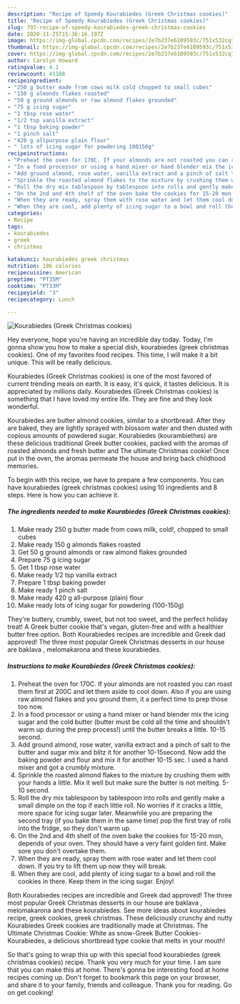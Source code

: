 ```yaml
---
description: "Recipe of Speedy Kourabiedes (Greek Christmas cookies)"
title: "Recipe of Speedy Kourabiedes (Greek Christmas cookies)"
slug: 797-recipe-of-speedy-kourabiedes-greek-christmas-cookies
date: 2020-11-25T15:36:16.197Z
image: https://img-global.cpcdn.com/recipes/2e7b237e6109593c/751x532cq70/kourabiedes-greek-christmas-cookies-recipe-main-photo.jpg
thumbnail: https://img-global.cpcdn.com/recipes/2e7b237e6109593c/751x532cq70/kourabiedes-greek-christmas-cookies-recipe-main-photo.jpg
cover: https://img-global.cpcdn.com/recipes/2e7b237e6109593c/751x532cq70/kourabiedes-greek-christmas-cookies-recipe-main-photo.jpg
author: Carolyn Howard
ratingvalue: 4.1
reviewcount: 41188
recipeingredient:
- "250 g butter made from cows milk cold chopped to small cubes"
- "150 g almonds flakes roasted"
- "50 g ground almonds or raw almond flakes grounded"
- "75 g icing sugar"
- "1 tbsp rose water"
- "1/2 tsp vanilla extract"
- "1 tbsp baking powder"
- "1 pinch salt"
- "420 g allpurpose plain flour"
- " lots of icing sugar for powdering 100150g"
recipeinstructions:
- "Preheat the oven for 170C. If your almonds are not roasted you can roast them first at 200C and let them aside to cool down. Also if you are using raw almond flakes and you ground them, it a perfect time to prep those too now."
- "In a food processor or using a hand mixer or hand blender mix the icing sugar and the cold butter (butter must be cold all the time and shouldn&#39;t warm up during the prep process!) until the butter breaks a little. 10-15 second."
- "Add ground almond, rose water, vanilla extract and a pinch of salt to the butter and sugar mix and blitz it for another 10-15second. Now add the baking powder and flour and mix it for another 10-15 sec. I used a hand mixer and got a crumbly mixture."
- "Sprinkle the roasted almond flakes to the mixture by crushing them with your hands a little. Mix it well but make sure the butter is not melting. 5-10 second."
- "Roll the dry mix tablespoon by tablespoon into rolls and gently make a small dimple on the top if each little roll. No worries if it cracks a little, more space for icing sugar later. Meanwhile you are preparing the second tray (if you bake them in the same time) pop the first tray of rolls into the fridge, so they don&#39;t warm up."
- "On the 2nd and 4th shelf of the oven bake the cookies for 15-20 mon, depends of your oven. They should have a very faint golden tint. Make sore you don&#39;t overtake them."
- "When they are ready, spray them with rose water and let them cool down. If you try to lift them up now they will break."
- "When they are cool, add plenty of icing sugar to a bowl and roll the cookies in there. Keep them in the icing sugar. Enjoy!"
categories:
- Recipe
tags:
- kourabiedes
- greek
- christmas

katakunci: kourabiedes greek christmas 
nutrition: 186 calories
recipecuisine: American
preptime: "PT35M"
cooktime: "PT33M"
recipeyield: "3"
recipecategory: Lunch

---
```



![Kourabiedes (Greek Christmas cookies)](https://img-global.cpcdn.com/recipes/2e7b237e6109593c/751x532cq70/kourabiedes-greek-christmas-cookies-recipe-main-photo.jpg)

Hey everyone, hope you're having an incredible day today. Today, I'm gonna show you how to make a special dish, kourabiedes (greek christmas cookies). One of my favorites food recipes. This time, I will make it a bit unique. This will be really delicious.

Kourabiedes (Greek Christmas cookies) is one of the most favored of current trending meals on earth. It is easy, it's quick, it tastes delicious. It is appreciated by millions daily. Kourabiedes (Greek Christmas cookies) is something that I have loved my entire life. They are fine and they look wonderful.

Kourabiedes are butter almond cookies, similar to a shortbread. After they are baked, they are lightly sprayed with blossom water and then dusted with copious amounts of powdered sugar. Kourabiedes (kourambiethes) are these delicious traditional Greek butter cookies, packed with the aromas of roasted almonds and fresh butter and The ultimate Christmas cookie! Once put in the oven, the aromas permeate the house and bring back childhood memories.


To begin with this recipe, we have to prepare a few components. You can have kourabiedes (greek christmas cookies) using 10 ingredients and 8 steps. Here is how you can achieve it.

<!--inarticleads1-->

##### The ingredients needed to make Kourabiedes (Greek Christmas cookies):

1. Make ready 250 g butter made from cows milk, cold!, chopped to small cubes
1. Make ready 150 g almonds flakes roasted
1. Get 50 g ground almonds or raw almond flakes grounded
1. Prepare 75 g icing sugar
1. Get 1 tbsp rose water
1. Make ready 1/2 tsp vanilla extract
1. Prepare 1 tbsp baking powder
1. Make ready 1 pinch salt
1. Make ready 420 g all-purpose (plain) flour
1. Make ready  lots of icing sugar for powdering (100-150g)


They&#39;re buttery, crumbly, sweet, but not too sweet, and the perfect holiday treat! A Greek butter cookie that&#39;s vegan, gluten-free and with a healthier butter free option. Both Kourabiedes recipes are incredible and Greek dad approved! The three most popular Greek Christmas desserts in our house are baklava , melomakarona and these kourabiedes. 

<!--inarticleads2-->

##### Instructions to make Kourabiedes (Greek Christmas cookies):

1. Preheat the oven for 170C. If your almonds are not roasted you can roast them first at 200C and let them aside to cool down. Also if you are using raw almond flakes and you ground them, it a perfect time to prep those too now.
1. In a food processor or using a hand mixer or hand blender mix the icing sugar and the cold butter (butter must be cold all the time and shouldn&#39;t warm up during the prep process!) until the butter breaks a little. 10-15 second.
1. Add ground almond, rose water, vanilla extract and a pinch of salt to the butter and sugar mix and blitz it for another 10-15second. Now add the baking powder and flour and mix it for another 10-15 sec. I used a hand mixer and got a crumbly mixture.
1. Sprinkle the roasted almond flakes to the mixture by crushing them with your hands a little. Mix it well but make sure the butter is not melting. 5-10 second.
1. Roll the dry mix tablespoon by tablespoon into rolls and gently make a small dimple on the top if each little roll. No worries if it cracks a little, more space for icing sugar later. Meanwhile you are preparing the second tray (if you bake them in the same time) pop the first tray of rolls into the fridge, so they don&#39;t warm up.
1. On the 2nd and 4th shelf of the oven bake the cookies for 15-20 mon, depends of your oven. They should have a very faint golden tint. Make sore you don&#39;t overtake them.
1. When they are ready, spray them with rose water and let them cool down. If you try to lift them up now they will break.
1. When they are cool, add plenty of icing sugar to a bowl and roll the cookies in there. Keep them in the icing sugar. Enjoy!


Both Kourabiedes recipes are incredible and Greek dad approved! The three most popular Greek Christmas desserts in our house are baklava , melomakarona and these kourabiedes. See more ideas about kourabiedes recipe, greek cookies, greek christmas. These deliciously crunchy and nutty Kourabiedes Greek cookies are traditionally made at Christmas. The Ultimate Christmas Cookie: White as snow-Greek Butter Cookies-Kourabiedes, a delicious shortbread type cookie that melts in your mouth! 

So that's going to wrap this up with this special food kourabiedes (greek christmas cookies) recipe. Thank you very much for your time. I am sure that you can make this at home. There's gonna be interesting food at home recipes coming up. Don't forget to bookmark this page on your browser, and share it to your family, friends and colleague. Thank you for reading. Go on get cooking!
